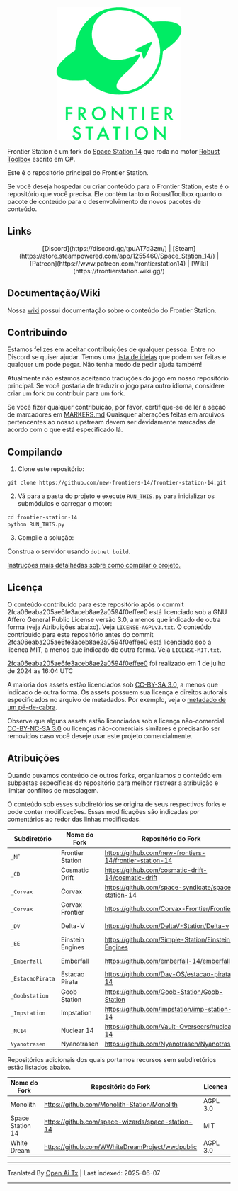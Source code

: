<div class="header" align="center">
<img alt="Frontier Station" height="300" src="https://github.com/new-frontiers-14/frontier-station-14/blob/master/Resources/Textures/_NF/Logo/logo.png?raw=true" />
</div>

Frontier Station é um fork do [Space Station 14](https://github.com/space-wizards/space-station-14) que roda no motor [Robust Toolbox](https://github.com/space-wizards/RobustToolbox) escrito em C#.

Este é o repositório principal do Frontier Station.

Se você deseja hospedar ou criar conteúdo para o Frontier Station, este é o repositório que você precisa. Ele contém tanto o RobustToolbox quanto o pacote de conteúdo para o desenvolvimento de novos pacotes de conteúdo.

## Links

<div class="header" align="center">  
[Discord](https://discord.gg/tpuAT7d3zm/) | [Steam](https://store.steampowered.com/app/1255460/Space_Station_14/) | [Patreon](https://www.patreon.com/frontierstation14) | [Wiki](https://frontierstation.wiki.gg/)
</div>

## Documentação/Wiki

Nossa [wiki](https://frontierstation.wiki.gg/) possui documentação sobre o conteúdo do Frontier Station.

## Contribuindo

Estamos felizes em aceitar contribuições de qualquer pessoa. Entre no Discord se quiser ajudar. Temos uma [lista de ideias](https://discord.com/channels/1123826877245694004/1127017858833068114) que podem ser feitas e qualquer um pode pegar. Não tenha medo de pedir ajuda também!

Atualmente não estamos aceitando traduções do jogo em nosso repositório principal. Se você gostaria de traduzir o jogo para outro idioma, considere criar um fork ou contribuir para um fork.

Se você fizer qualquer contribuição, por favor, certifique-se de ler a seção de marcadores em [MARKERS.md](https://github.com/new-frontiers-14/frontier-station-14/blob/master/MARKERS.md)
Quaisquer alterações feitas em arquivos pertencentes ao nosso upstream devem ser devidamente marcadas de acordo com o que está especificado lá.

## Compilando

1. Clone este repositório:
```shell
git clone https://github.com/new-frontiers-14/frontier-station-14.git
```
2. Vá para a pasta do projeto e execute `RUN_THIS.py` para inicializar os submódulos e carregar o motor:
```shell
cd frontier-station-14
python RUN_THIS.py
```
3. Compile a solução:  

Construa o servidor usando `dotnet build`.

[Instruções mais detalhadas sobre como compilar o projeto.](https://docs.spacestation14.com/en/general-development/setup.html)

## Licença

O conteúdo contribuído para este repositório após o commit 2fca06eaba205ae6fe3aceb8ae2a0594f0effee0 está licenciado sob a GNU Affero General Public License versão 3.0, a menos que indicado de outra forma (veja Atribuições abaixo). Veja `LICENSE-AGPLv3.txt`.
O conteúdo contribuído para este repositório antes do commit 2fca06eaba205ae6fe3aceb8ae2a0594f0effee0 está licenciado sob a licença MIT, a menos que indicado de outra forma. Veja `LICENSE-MIT.txt`.

[2fca06eaba205ae6fe3aceb8ae2a0594f0effee0](https://github.com/new-frontiers-14/frontier-station-14/commit/2fca06eaba205ae6fe3aceb8ae2a0594f0effee0) foi realizado em 1 de julho de 2024 às 16:04 UTC

A maioria dos assets estão licenciados sob [CC-BY-SA 3.0](https://creativecommons.org/licenses/by-sa/3.0/), a menos que indicado de outra forma. Os assets possuem sua licença e direitos autorais especificados no arquivo de metadados. Por exemplo, veja o [metadado de um pé-de-cabra](https://raw.githubusercontent.com/new-frontiers-14/frontier-station-14/master/Resources/Textures/Objects/Tools/crowbar.rsi/meta.json).  

Observe que alguns assets estão licenciados sob a licença não-comercial [CC-BY-NC-SA 3.0](https://creativecommons.org/licenses/by-nc-sa/3.0/) ou licenças não-comerciais similares e precisarão ser removidos caso você deseje usar este projeto comercialmente.

## Atribuições

Quando puxamos conteúdo de outros forks, organizamos o conteúdo em subpastas específicas do repositório para melhor rastrear a atribuição e limitar conflitos de mesclagem.

O conteúdo sob esses subdiretórios se origina de seus respectivos forks e pode conter modificações. Essas modificações são indicadas por comentários ao redor das linhas modificadas.

| Subdiretório | Nome do Fork | Repositório do Fork | Licença |
|--------------|--------------|---------------------|---------|
| `_NF` | Frontier Station | https://github.com/new-frontiers-14/frontier-station-14 | AGPL 3.0 |
| `_CD` | Cosmatic Drift | https://github.com/cosmatic-drift-14/cosmatic-drift | MIT |
| `_Corvax` | Corvax | https://github.com/space-syndicate/space-station-14 | MIT |
| `_Corvax` | Corvax Frontier | https://github.com/Corvax-Frontier/Frontier | AGPL 3.0 |
| `_DV` | Delta-V | https://github.com/DeltaV-Station/Delta-v | AGPL 3.0 |
| `_EE` | Einstein Engines | https://github.com/Simple-Station/Einstein-Engines | AGPL 3.0 |
| `_Emberfall` | Emberfall | https://github.com/emberfall-14/emberfall | MPL 2.0 |
| `_EstacaoPirata` | Estacao Pirata | https://github.com/Day-OS/estacao-pirata-14 | AGPL 3.0 |
| `_Goobstation` | Goob Station | https://github.com/Goob-Station/Goob-Station | AGPL 3.0 |
| `_Impstation` | Impstation | https://github.com/impstation/imp-station-14 | AGPL 3.0 |
| `_NC14` | Nuclear 14 | https://github.com/Vault-Overseers/nuclear-14 | AGPL 3.0 |
| `Nyanotrasen` | Nyanotrasen | https://github.com/Nyanotrasen/Nyanotrasen | MIT |

Repositórios adicionais dos quais portamos recursos sem subdiretórios estão listados abaixo.

| Nome do Fork | Repositório do Fork | Licença |
|--------------|---------------------|---------|
| Monolith | https://github.com/Monolith-Station/Monolith | AGPL 3.0 |
| Space Station 14 | https://github.com/space-wizards/space-station-14 | MIT |
| White Dream | https://github.com/WWhiteDreamProject/wwdpublic | AGPL 3.0 |



---


Tranlated By [Open Ai Tx](https://github.com/OpenAiTx/OpenAiTx) | Last indexed: 2025-06-07


---